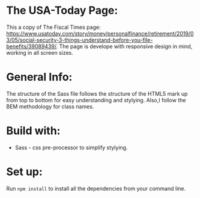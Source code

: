 # The USA-Today Page:
This a copy of The Fiscal Times page: https://www.usatoday.com/story/money/personalfinance/retirement/2019/03/05/social-security-3-things-understand-before-you-file-benefits/39089439/. The page is develope with responsive design in mind, working in all screen sizes.

# General Info:
The structure of the Sass file follows the structure of the HTML5 mark up from top to bottom for easy understanding and stylying. Also,I follow the BEM methodology for class names.

# Build with:
- Sass - css pre-processor to simplify stylying.

# Set up:
Run `npm install` to install all the dependencies from your command line.

